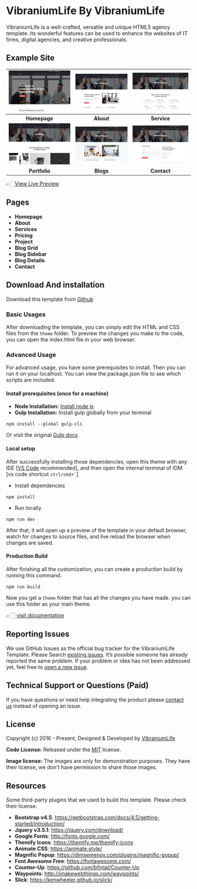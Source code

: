 # VibraniumLife By VibraniumLife

VibraniumLife is a well-crafted, versatile and unique HTML5 agency template. Its wonderful features can be used to enhance the websites of IT firms, digital agencies, and creative professionals.

<!-- demo -->
## Example Site

| [![](screenshots/homepage.png)](https://demo.VibraniumLife.com/VibraniumLife/) | [![](screenshots/about.png)](https://demo.VibraniumLife.com/VibraniumLife/about.html) | [![](screenshots/service.png)](https://demo.VibraniumLife.com/VibraniumLife/service.html) |
|:---:|:---:|:---:|
| **Homepage**  | **About**  | **Service**  |
| [![](screenshots/portfolio.png)](https://demo.VibraniumLife.com/VibraniumLife/project.html) | [![](screenshots/blog.png)](https://demo.VibraniumLife.com/VibraniumLife/blog-grid.html) | [![](screenshots/contact.png)](https://demo.VibraniumLife.com/VibraniumLife/contact.html) |
| **Portfolio** | **Blogs** | **Contact** |

👉🏻[View Live Preview](https://demo.VibraniumLife.com/VibraniumLife/)

<!-- pages -->
## Pages

* **Homepage**
* **About**
* **Services**
* **Pricing**
* **Project**
* **Blog Grid**
* **Blog Sidebar**
* **Blog Details**
* **Contact**

<!-- download -->
## Download And installation

Download this template from [Github](https://github.com/VibraniumLife/VibraniumLife/archive/main.zip)

<!-- installation -->
### Basic Usages

After downloading the template, you can simply edit the HTML and CSS files from the `theme` folder. To preview the changes you make to the code, you can open the index.html file in your web browser.

### Advanced Usage

For advanced usage, you have some prerequisites to install. Then you can run it on your localhost. You can view the package.json file to see which scripts are included.

#### Install prerequisites (once for a machine)

* **Node Installation:** [Install node js](https://nodejs.org/en/download/)
* **Gulp Installation:** Install gulp globally from your terminal

```
npm install --global gulp-cli
```

Or visit the original [Gulp docs](https://gulpjs.com/docs/en/getting-started/quick-start)

#### Local setup

After successfully installing those dependencies, open this theme with any IDE [[VS Code](https://code.visualstudio.com/) recommended], and then open the internal terminal of IDM [vs code shortcut <code>ctrl/cmd+\`</code>]

* Install dependencies

```
npm install
```

* Run locally

```
npm run dev
```

After that, it will open up a preview of the template in your default browser, watch for changes to source files, and live reload the browser when changes are saved.

#### Production Build

After finishing all the customization, you can create a production build by running this command.

```
npm run build
```

Now you get a `theme` folder that has all the changes you have made. you can use this folder as your main theme.

👉🏻 [visit documentation](https://docs.VibraniumLife.com/VibraniumLife/)

<!-- reporting issue -->
## Reporting Issues

We use GitHub Issues as the official bug tracker for the VibraniumLife Template. Please Search [existing issues](https://github.com/VibraniumLife/VibraniumLife/issues). It’s possible someone has already reported the same problem.
If your problem or idea has not been addressed yet, feel free to [open a new issue](https://github.com/VibraniumLife/VibraniumLife/issues).

<!-- support -->
## Technical Support or Questions (Paid)

If you have questions or need help integrating the product please [contact us](mailto:mehedi@VibraniumLife.com) instead of opening an issue.

<!-- licence -->
## License

Copyright (c) 2016 - Present, Designed & Developed by [VibraniumLife](https://VibraniumLife.com)

**Code License:** Released under the [MIT](https://github.com/VibraniumLife/VibraniumLife/blob/main/LICENSE) license.

**Image license:** The images are only for demonstration purposes. They have their license, we don't have permission to share those images.

<!-- resources -->
## Resources

Some third-party plugins that we used to build this template. Please check their license.

* **Bootstrap v4.5**: <https://getbootstrap.com/docs/4.5/getting-started/introduction/>
* **Jquery v3.5.1**: <https://jquery.com/download/>
* **Google Fonts**: <http://fonts.google.com/>
* **Themify Icons**: <https://themify.me/themify-icons>
* **Animate CSS**: <https://animate.style/>
* **Magnific Popup**: <https://dimsemenov.com/plugins/magnific-popup/>
* **Font Awesome Free**: <https://fontawesome.com/>
* **Counter-Up**: <https://github.com/bfintal/Counter-Up>
* **Waypoints**: <http://imakewebthings.com/waypoints/>
* **Slick**: <https://kenwheeler.github.io/slick/>
